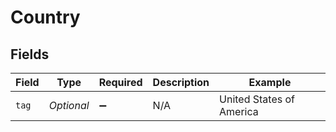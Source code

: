 # Country


## Fields

| Field                    | Type                     | Required                 | Description              | Example                  |
| ------------------------ | ------------------------ | ------------------------ | ------------------------ | ------------------------ |
| `tag`                    | *Optional<String>*       | :heavy_minus_sign:       | N/A                      | United States of America |